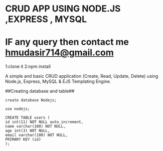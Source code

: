 CRUD APP USING NODE.JS ,EXPRESS , MYSQL
========
IF any query then contact me hmudasir714@gmail.com
==========
1:clone it
2:npm install

A simple and basic CRUD application (Create, Read, Update, Delete) using Node.js, Express, MySQL & EJS Templating Engine.

##Creating database and table##

```
create database Nodejs;

use nodejs;

CREATE TABLE users (
id int(11) NOT NULL auto_increment,
name varchar(100) NOT NULL,
age int(3) NOT NULL,
email varchar(100) NOT NULL,
PRIMARY KEY (id)
);
```
